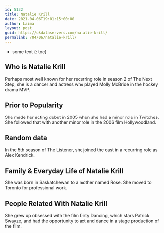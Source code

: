 ```yaml
---
id: 5132
title: Natalie Krill
date: 2021-04-06T19:01:15+00:00
author: Laima
layout: post
guid: https://ukdataservers.com/natalie-krill/
permalink: /04/06/natalie-krill/
---
```


* some text
{: toc}


## Who is Natalie Krill
                  
                  
                  
Perhaps most well known for her recurring role in season 2 of The Next Step, she is a dancer and actress who played Molly McBride in the hockey drama MVP.
                  
              
            
              
            
                
                
                
## Prior to Popularity
                  
                  
                  
She made her acting debut in 2005 when she had a minor role in Twitches. She followed that with another minor role in the 2006 film Hollywoodland.
                  
              
            
              
            
                
                
                
## Random data
                  
                  
                  
In the 5th season of The Listener, she joined the cast in a recurring role as Alex Kendrick.
                  
              
            
              
            
                
                
                
## Family & Everyday Life of Natalie Krill
                  
                  
                  
She was born in Saskatchewan to a mother named Rose. She moved to Toronto for professional work.
                  
              
            
              
            
                
                
                
## People Related With Natalie Krill
                  
                  
                  
She grew up obsessed with the film Dirty Dancing, which stars Patrick Swayze, and had the opportunity to act and dance in a stage production of the film.
                  
              
            
              
            
                
              
            
              
              
            
            
              
            
          
          
          